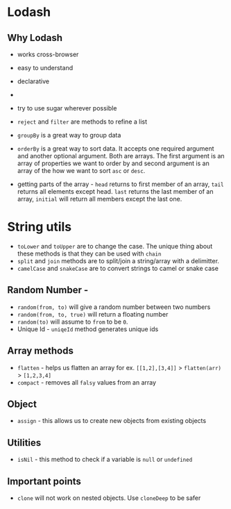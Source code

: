 # Lodash

## Why Lodash
- works cross-browser
- easy to understand
- declarative
- 

- try to use sugar wherever possible
- `reject` and `filter` are methods to refine a list
- `groupBy` is a great way to group data
- `orderBy` is a great way to sort data.  It accepts one required argument and another optional argument.  Both are arrays.  The first argument is an array of properties we want to order by and second argument is an array of the how we want to sort `asc` or `desc`.
- getting parts of the array - `head` returns to first member of an array, `tail` returns all elements except head. `last` returns the last member of an array, `initial` will return all members except the last one.

# String utils
- `toLower` and `toUpper` are to change the case.  The unique thing about these methods is that they can be used with `chain`
- `split` and `join` methods are to split/join a string/array with a delimitter.
- `camelCase` and `snakeCase` are to convert strings to camel or snake case

## Random Number - 
   - `random(from, to)` will give a random number between two numbers
   - `random(from, to, true)` will return a floating number
   - `random(to)` will assume to `from` to be `0`.
- Unique Id - `uniqeId` method generates unique ids

## Array methods
- `flatten` - helps us flatten an array for ex. `[[1,2],[3,4]]` > `flatten(arr)` > `[1,2,3,4]`
- `compact` - removes all `falsy` values from an array 

## Object
- `assign` - this allows us to create new objects from existing objects

## Utilities
- `isNil` - this method to check if a variable is `null` or `undefined`

## Important points
- `clone` will not work on nested objects.  Use `cloneDeep` to be safer